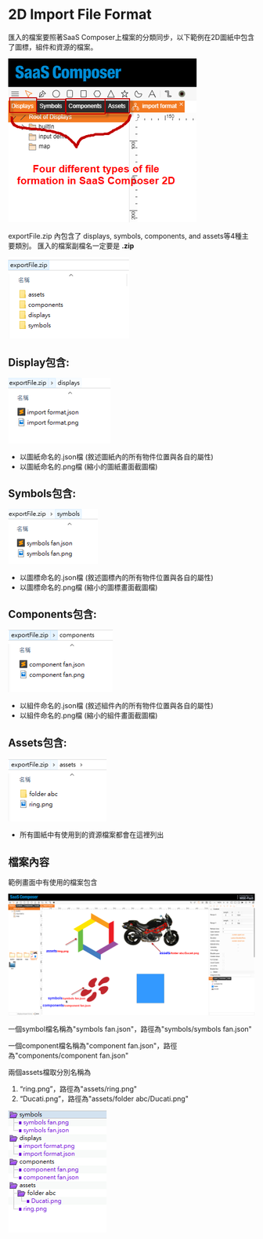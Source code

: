 # 2D Import File Format

匯入的檔案要照著SaaS Composer上檔案的分類同步，以下範例在2D圖紙中包含了圖標，組件和資源的檔案。  

![2d file formation.png](image164.png)

exportFile.zip 內包含了 displays, symbols, components, and assets等4種主要類別。
匯入的檔案副檔名一定要是 **.zip**  

![zip folder.png](image165.png)

## Display包含:  

![zip display.png](image166.png)  

- 以圖紙命名的.json檔 (敘述圖紙內的所有物件位置與各自的屬性)  
- 以圖紙命名的.png檔 (縮小的圖紙畫面截圖檔)  

## Symbols包含:  

![zip symbols.png](image167.png)  

- 以圖標命名的.json檔 (敘述圖標內的所有物件位置與各自的屬性)  
- 以圖標命名的.png檔 (縮小的圖標畫面截圖檔)  

## Components包含:  

![zip component.png](image168.png)  

- 以組件命名的.json檔 (敘述組件內的所有物件位置與各自的屬性)  
- 以組件命名的.png檔 (縮小的組件畫面截圖檔)  

## Assets包含:  

![zip assets.png](image169.png)  

- 所有圖紙中有使用到的資源檔案都會在這裡列出  

## 檔案內容

範例畫面中有使用的檔案包含  

![importing sample.png](image170.png)  


一個symbol檔名稱為"symbols fan.json"，路徑為"symbols/symbols fan.json"  

一個component檔名稱為"component fan.json"，路徑為"components/component fan.json"  

兩個assets檔取分別名稱為  

1. “ring.png”，路徑為"assets/ring.png"  
2. “Ducati.png”，路徑為"assets/folder abc/Ducati.png"  

![import file menu.png](image171.png)
